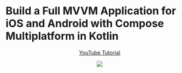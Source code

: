 # Build a Full MVVM Application for iOS and Android with Compose Multiplatform in Kotlin
<p align="center">
  <a href="https://youtu.be/1TLk36FdmMA" align="center">YouTube Tutorial</a>
</p>
<p align="center">
  <img src="https://i.postimg.cc/nLcsymQz/Full-Guide-to-Develop-a-Mobile-i-OS-Android-App-with-Compose-Multiplatform.jpg" href="">
</p>
